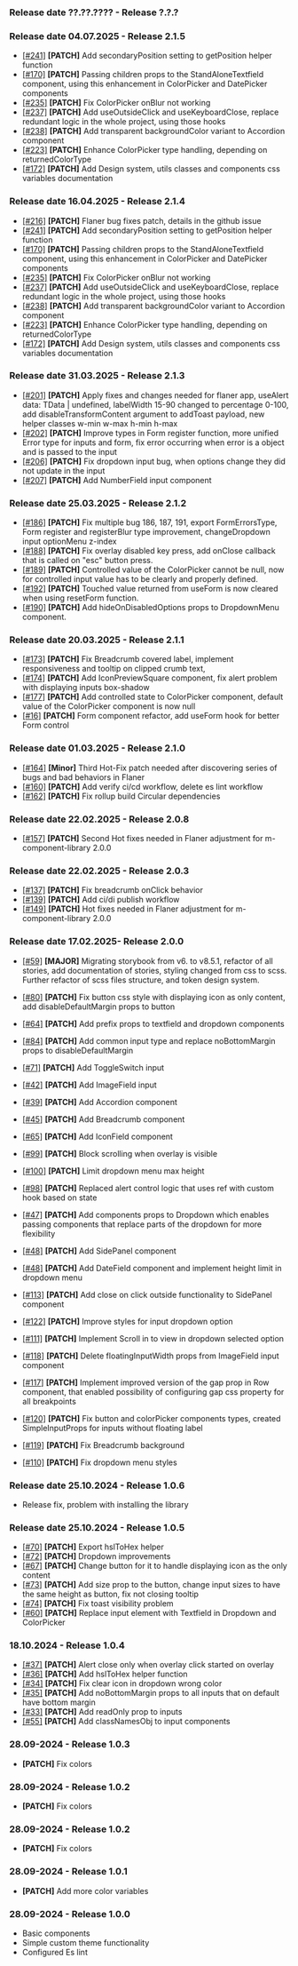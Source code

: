 ### Release date ??.??.???? - Release ?.?.?

### Release date 04.07.2025 - Release 2.1.5

- [[#241]](https://github.com/Marcin-Migdal/m-component-library/issues/241) **[PATCH]** Add secondaryPosition setting to getPosition helper function
- [[#170]](https://github.com/Marcin-Migdal/m-component-library/issues/170) **[PATCH]** Passing children props to the StandAloneTextfield component, using this enhancement in ColorPicker and DatePicker components
- [[#235]](https://github.com/Marcin-Migdal/m-component-library/issues/235) **[PATCH]** Fix ColorPicker onBlur not working
- [[#237]](https://github.com/Marcin-Migdal/m-component-library/issues/237) **[PATCH]** Add useOutsideClick and useKeyboardClose, replace redundant logic in the whole project, using those hooks
- [[#238]](https://github.com/Marcin-Migdal/m-component-library/issues/238) **[PATCH]** Add transparent backgroundColor variant to Accordion component
- [[#223]](https://github.com/Marcin-Migdal/m-component-library/issues/223) **[PATCH]** Enhance ColorPicker type handling, depending on returnedColorType
- [[#172]](https://github.com/Marcin-Migdal/m-component-library/issues/172) **[PATCH]** Add Design system, utils classes and components css variables documentation

### Release date 16.04.2025 - Release 2.1.4

- [[#216]](https://github.com/Marcin-Migdal/m-component-library/issues/216) **[PATCH]** Flaner bug fixes patch, details in the github issue
- [[#241]](https://github.com/Marcin-Migdal/m-component-library/issues/241) **[PATCH]** Add secondaryPosition setting to getPosition helper function
- [[#170]](https://github.com/Marcin-Migdal/m-component-library/issues/170) **[PATCH]** Passing children props to the StandAloneTextfield component, using this enhancement in ColorPicker and DatePicker components
- [[#235]](https://github.com/Marcin-Migdal/m-component-library/issues/235) **[PATCH]** Fix ColorPicker onBlur not working
- [[#237]](https://github.com/Marcin-Migdal/m-component-library/issues/237) **[PATCH]** Add useOutsideClick and useKeyboardClose, replace redundant logic in the whole project, using those hooks
- [[#238]](https://github.com/Marcin-Migdal/m-component-library/issues/238) **[PATCH]** Add transparent backgroundColor variant to Accordion component
- [[#223]](https://github.com/Marcin-Migdal/m-component-library/issues/223) **[PATCH]** Enhance ColorPicker type handling, depending on returnedColorType
- [[#172]](https://github.com/Marcin-Migdal/m-component-library/issues/172) **[PATCH]** Add Design system, utils classes and components css variables documentation

### Release date 31.03.2025 - Release 2.1.3

- [[#201]](https://github.com/Marcin-Migdal/m-component-library/issues/201) **[PATCH]** Apply fixes and changes needed for flaner app, useAlert data: TData | undefined, labelWidth 15-90 changed to percentage 0-100, add disableTransformContent argument to addToast payload, new helper classes w-min w-max h-min h-max
- [[#202]](https://github.com/Marcin-Migdal/m-component-library/issues/202) **[PATCH]** Improve types in Form register function, more unified Error type for inputs and form, fix error occurring when error is a object and is passed to the input
- [[#206]](https://github.com/Marcin-Migdal/m-component-library/issues/206) **[PATCH]** Fix dropdown input bug, when options change they did not update in the input
- [[#207]](https://github.com/Marcin-Migdal/m-component-library/issues/207) **[PATCH]** Add NumberField input component

### Release date 25.03.2025 - Release 2.1.2

- [[#186]](https://github.com/Marcin-Migdal/m-component-library/issues/186) **[PATCH]** Fix multiple bug 186, 187, 191, export FormErrorsType, Form register and registerBlur type improvement, changeDropdown input optionMenu z-index
- [[#188]](https://github.com/Marcin-Migdal/m-component-library/issues/188) **[PATCH]** Fix overlay disabled key press, add onClose callback that is called on "esc" button press.
- [[#189]](https://github.com/Marcin-Migdal/m-component-library/issues/189) **[PATCH]** Controlled value of the ColorPicker cannot be null, now for controlled input value has to be clearly and properly defined.
- [[#192]](https://github.com/Marcin-Migdal/m-component-library/issues/192) **[PATCH]** Touched value returned from useForm is now cleared when using resetForm function.
- [[#190]](https://github.com/Marcin-Migdal/m-component-library/issues/190) **[PATCH]** Add hideOnDisabledOptions props to DropdownMenu component.

### Release date 20.03.2025 - Release 2.1.1

- [[#173]](https://github.com/Marcin-Migdal/m-component-library/issues/173) **[PATCH]** Fix Breadcrumb covered label, implement responsiveness and tooltip on clipped crumb text,
- [[#174]](https://github.com/Marcin-Migdal/m-component-library/issues/174) **[PATCH]** Add IconPreviewSquare component, fix alert problem with displaying inputs box-shadow
- [[#177]](https://github.com/Marcin-Migdal/m-component-library/issues/177) **[PATCH]** Add controlled state to ColorPicker component, default value of the ColorPicker component is now null
- [[#16]](https://github.com/Marcin-Migdal/m-component-library/issues/176) **[PATCH]** Form component refactor, add useForm hook for better Form control

### Release date 01.03.2025 - Release 2.1.0

- [[#164]](https://github.com/Marcin-Migdal/m-component-library/issues/164) **[Minor]** Third Hot-Fix patch needed after discovering series of bugs and bad behaviors in Flaner
- [[#160]](https://github.com/Marcin-Migdal/m-component-library/issues/160) **[PATCH]** Add verify ci/cd workflow, delete es lint workflow
- [[#162]](https://github.com/Marcin-Migdal/m-component-library/issues/162) **[PATCH]** Fix rollup build Circular dependencies

### Release date 22.02.2025 - Release 2.0.8

- [[#157]](https://github.com/Marcin-Migdal/m-component-library/issues/157) **[PATCH]** Second Hot fixes needed in Flaner adjustment for m-component-library 2.0.0

### Release date 22.02.2025 - Release 2.0.3

- [[#137]](https://github.com/Marcin-Migdal/m-component-library/issues/137) **[PATCH]** Fix breadcrumb onClick behavior
- [[#139]](https://github.com/Marcin-Migdal/m-component-library/issues/139) **[PATCH]** Add ci/di publish workflow
- [[#149]](https://github.com/Marcin-Migdal/m-component-library/issues/149) **[PATCH]** Hot fixes needed in Flaner adjustment for m-component-library 2.0.0

### Release date 17.02.2025- Release 2.0.0

- [[#59]](https://github.com/Marcin-Migdal/m-component-library/issues/59) **[MAJOR]** Migrating storybook from v6. to v8.5.1, refactor of all stories, add documentation of stories, styling changed from css to scss. Further refactor of scss files structure, and token design system.

- [[#80]](https://github.com/Marcin-Migdal/m-component-library/issues/80) **[PATCH]** Fix button css style with displaying icon as only content, add disableDefaultMargin props to button
- [[#64]](https://github.com/Marcin-Migdal/m-component-library/issues/64) **[PATCH]** Add prefix props to textfield and dropdown components
- [[#84]](https://github.com/Marcin-Migdal/m-component-library/issues/84) **[PATCH]** Add common input type and replace noBottomMargin props to disableDefaultMargin
- [[#71]](https://github.com/Marcin-Migdal/m-component-library/issues/71) **[PATCH]** Add ToggleSwitch input
- [[#42]](https://github.com/Marcin-Migdal/m-component-library/issues/42) **[PATCH]** Add ImageField input
- [[#39]](https://github.com/Marcin-Migdal/m-component-library/issues/39) **[PATCH]** Add Accordion component
- [[#45]](https://github.com/Marcin-Migdal/m-component-library/issues/45) **[PATCH]** Add Breadcrumb component
- [[#65]](https://github.com/Marcin-Migdal/m-component-library/issues/65) **[PATCH]** Add IconField component
- [[#99]](https://github.com/Marcin-Migdal/m-component-library/issues/99) **[PATCH]** Block scrolling when overlay is visible
- [[#100]](https://github.com/Marcin-Migdal/m-component-library/issues/100) **[PATCH]** Limit dropdown menu max height
- [[#98]](https://github.com/Marcin-Migdal/m-component-library/issues/98) **[PATCH]** Replaced alert control logic that uses ref with custom hook based on state
- [[#47]](https://github.com/Marcin-Migdal/m-component-library/issues/47) **[PATCH]** Add components props to Dropdown which enables passing components that replace parts of the dropdown for more flexibility
- [[#48]](https://github.com/Marcin-Migdal/m-component-library/issues/48) **[PATCH]** Add SidePanel component
- [[#48]](https://github.com/Marcin-Migdal/m-component-library/issues/48) **[PATCH]** Add DateField component and implement height limit in dropdown menu
- [[#113]](https://github.com/Marcin-Migdal/m-component-library/issues/113) **[PATCH]** Add close on click outside functionality to SidePanel component
- [[#122]](https://github.com/Marcin-Migdal/m-component-library/issues/122) **[PATCH]** Improve styles for input dropdown option
- [[#111]](https://github.com/Marcin-Migdal/m-component-library/issues/111) **[PATCH]** Implement Scroll in to view in dropdown selected option
- [[#118]](https://github.com/Marcin-Migdal/m-component-library/issues/118) **[PATCH]** Delete floatingInputWidth props from ImageField input component
- [[#117]](https://github.com/Marcin-Migdal/m-component-library/issues/117) **[PATCH]** Implement improved version of the gap prop in Row component, that enabled possibility of configuring gap css property for all breakpoints
- [[#120]](https://github.com/Marcin-Migdal/m-component-library/issues/120) **[PATCH]** Fix button and colorPicker components types, created SimpleInputProps for inputs without floating label
- [[#119]](https://github.com/Marcin-Migdal/m-component-library/issues/119) **[PATCH]** Fix Breadcrumb background
- [[#110]](https://github.com/Marcin-Migdal/m-component-library/issues/110) **[PATCH]** Fix dropdown menu styles

### Release date 25.10.2024 - Release 1.0.6

- Release fix, problem with installing the library

### Release date 25.10.2024 - Release 1.0.5

- [[#70]](https://github.com/Marcin-Migdal/m-component-library/issues/70) **[PATCH]** Export hslToHex helper
- [[#72]](https://github.com/Marcin-Migdal/m-component-library/issues/72) **[PATCH]** Dropdown improvements
- [[#67]](https://github.com/Marcin-Migdal/m-component-library/issues/67) **[PATCH]** Change button for it to handle displaying icon as the only content
- [[#73]](https://github.com/Marcin-Migdal/m-component-library/issues/73) **[PATCH]** Add size prop to the button, change input sizes to have the same height as button, fix not closing tooltip
- [[#74]](https://github.com/Marcin-Migdal/m-component-library/issues/74) **[PATCH]** Fix toast visibility problem
- [[#60]](https://github.com/Marcin-Migdal/m-component-library/issues/60) **[PATCH]** Replace input element with Textfield in Dropdown and ColorPicker

### 18.10.2024 - Release 1.0.4

- [[#37]](https://github.com/Marcin-Migdal/m-component-library/issues/37) **[PATCH]** Alert close only when overlay click started on overlay
- [[#36]](https://github.com/Marcin-Migdal/m-component-library/issues/36) **[PATCH]** Add hslToHex helper function
- [[#34]](https://github.com/Marcin-Migdal/m-component-library/issues/34) **[PATCH]** Fix clear icon in dropdown wrong color
- [[#35]](https://github.com/Marcin-Migdal/m-component-library/issues/35) **[PATCH]** Add noBottomMargin props to all inputs that on default have bottom margin
- [[#33]](https://github.com/Marcin-Migdal/m-component-library/issues/33) **[PATCH]** Add readOnly prop to inputs
- [[#55]](https://github.com/Marcin-Migdal/m-component-library/issues/55) **[PATCH]** Add classNamesObj to input components

### 28.09-2024 - Release 1.0.3

- **[PATCH]** Fix colors

### 28.09-2024 - Release 1.0.2

- **[PATCH]** Fix colors

### 28.09-2024 - Release 1.0.2

- **[PATCH]** Fix colors

### 28.09-2024 - Release 1.0.1

- **[PATCH]** Add more color variables

### 28.09-2024 - Release 1.0.0

- Basic components
- Simple custom theme functionality
- Configured Es lint
